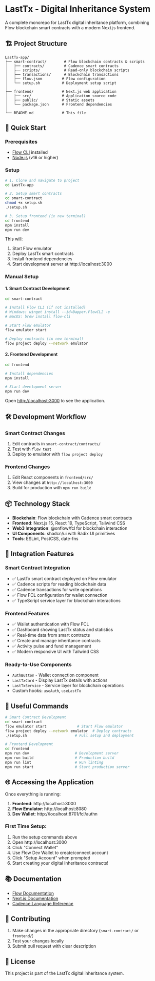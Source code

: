 # LastTx - Digital Inheritance System

A complete monorepo for LastTx digital inheritance platform, combining Flow blockchain smart contracts with a modern Next.js frontend.

## 🏗️ Project Structure

```
LastTx-app/
├── smart-contract/        # Flow blockchain contracts & scripts
│   ├── contracts/         # Cadence smart contracts
│   ├── scripts/           # Read-only blockchain scripts
│   ├── transactions/      # Blockchain transactions
│   ├── flow.json         # Flow configuration
│   └── setup.sh          # Deployment setup script
│
├── frontend/             # Next.js web application
│   ├── src/              # Application source code
│   ├── public/           # Static assets
│   └── package.json      # Frontend dependencies
│
└── README.md             # This file
```

## 🚀 Quick Start

### Prerequisites
- [Flow CLI](https://docs.onflow.org/flow-cli/install/) installed
- [Node.js](https://nodejs.org/) (v18 or higher)

### Setup

```bash
# 1. Clone and navigate to project
cd LastTx-app

# 2. Setup smart contracts
cd smart-contract
chmod +x setup.sh
./setup.sh

# 3. Setup frontend (in new terminal)
cd frontend
npm install
npm run dev
```

This will:
1. Start Flow emulator
2. Deploy LastTx smart contracts
3. Install frontend dependencies  
4. Start development server at http://localhost:3000

### Manual Setup

#### 1. Smart Contract Development

```bash
cd smart-contract

# Install Flow CLI (if not installed)
# Windows: winget install --id=Dapper.FlowCLI -e
# macOS: brew install flow-cli

# Start Flow emulator
flow emulator start

# Deploy contracts (in new terminal)
flow project deploy --network emulator
```

#### 2. Frontend Development

```bash
cd frontend

# Install dependencies
npm install

# Start development server
npm run dev
```

Open [http://localhost:3000](http://localhost:3000) to see the application.

## 🛠️ Development Workflow

### Smart Contract Changes
1. Edit contracts in `smart-contract/contracts/`
2. Test with `flow test`
3. Deploy to emulator with `flow project deploy`

### Frontend Changes
1. Edit React components in `frontend/src/`
2. View changes at `http://localhost:3000`
3. Build for production with `npm run build`

## 📦 Technology Stack

- **Blockchain**: Flow blockchain with Cadence smart contracts
- **Frontend**: Next.js 15, React 19, TypeScript, Tailwind CSS
- **Web3 Integration**: @onflow/fcl for blockchain interaction
- **UI Components**: shadcn/ui with Radix UI primitives
- **Tools**: ESLint, PostCSS, date-fns

## 🔧 Integration Features

### Smart Contract Integration
- ✅ LastTx smart contract deployed on Flow emulator
- ✅ Cadence scripts for reading blockchain data
- ✅ Cadence transactions for write operations
- ✅ Flow FCL configuration for wallet connection
- ✅ TypeScript service layer for blockchain interactions

### Frontend Features
- ✅ Wallet authentication with Flow FCL
- ✅ Dashboard showing LastTx status and statistics
- ✅ Real-time data from smart contracts
- ✅ Create and manage inheritance contracts
- ✅ Activity pulse and fund management
- ✅ Modern responsive UI with Tailwind CSS

### Ready-to-Use Components
- `AuthButton` - Wallet connection component
- `LastTxCard` - Display LastTx details with actions
- `LastTxService` - Service layer for blockchain operations
- Custom hooks: `useAuth`, `useLastTx`

## 🔗 Useful Commands

```bash
# Smart Contract Development
cd smart-contract
flow emulator start              # Start Flow emulator
flow project deploy --network emulator  # Deploy contracts
./setup.sh                      # Full setup and deployment

# Frontend Development  
cd frontend
npm run dev                     # Development server
npm run build                   # Production build
npm run lint                    # Run linting
npm run start                   # Start production server
```

## 🌐 Accessing the Application

Once everything is running:

1. **Frontend**: http://localhost:3000
2. **Flow Emulator**: http://localhost:8080  
3. **Dev Wallet**: http://localhost:8701/fcl/authn

### First Time Setup:
1. Run the setup commands above
2. Open http://localhost:3000
3. Click "Connect Wallet" 
4. Use Flow Dev Wallet to create/connect account
5. Click "Setup Account" when prompted
6. Start creating your digital inheritance contracts!

## 📚 Documentation

- [Flow Documentation](https://developers.flow.com/)
- [Next.js Documentation](https://nextjs.org/docs)
- [Cadence Language Reference](https://docs.onflow.org/cadence/)

## 🤝 Contributing

1. Make changes in the appropriate directory (`smart-contract/` or `frontend/`)
2. Test your changes locally
3. Submit pull request with clear description

## 📄 License

This project is part of the LastTx digital inheritance system.
